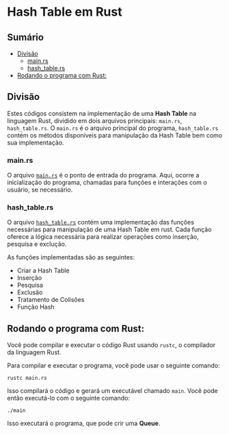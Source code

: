 # Hash Table em Rust

## Sumário
- [Divisão]()
    - [main.rs](#mainrs)
    - [hash_table.rs](#hash_tablers)
- [Rodando o programa com Rust:](#rodando-o-programa-com-rust)

## Divisão

Estes códigos consistem na implementação de uma **Hash Table** na linguagem Rust, dividido em dois arquivos principais: `main.rs`, `hash_table.rs`. O `main.rs` é o arquivo principal do programa, `hash_table.rs` contém os métodos disponíveis para manipulação da Hash Table bem como sua implementação.


### main.rs 

O arquivo <a href="https://github.com/FabioHenriqueFarias/algorithms-And-Data-Dtructures/blob/main/Data_Structures/5_Hash-Table/Rust/main.rs">`main.rs`</a> é o ponto de entrada do programa. Aqui, ocorre a inicialização do programa, chamadas para funções e interações com o usuário, se necessário. 

### hash_table.rs

O arquivo <a href="https://github.com/FabioHenriqueFarias/algorithms-And-Data-Dtructures/blob/main/Data_Structures/5_Hash-Table/Rust/hash_table.rs">`hash_table.rs`</a> contém uma implementação das funções necessárias para manipulação de uma Hash Table em rust. Cada função oferece a lógica necessária para realizar operações como inserção, pesquisa e exclução.

As funções implementadas são as seguintes:

- Criar a Hash Table
- Inserção
- Pesquisa
- Exclusão
- Tratamento de Colisões
- Função Hash

## Rodando o programa com Rust:

Você pode compilar e executar o código Rust usando `rustc`, o compilador da linguagem Rust. 

Para compilar e executar o programa, você pode usar o seguinte comando:

```
rustc main.rs
```

Isso compilará o código e gerará um executável chamado `main`. Você pode então executá-lo com o seguinte comando:

```
./main
```

Isso executará o programa, que pode crir uma **Queue**.
